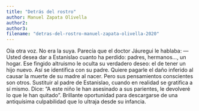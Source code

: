 ```yaml
---
title: "Detrás del rostro"
author: Manuel Zapata Olivella
author2: 
author3: 
filename: "detras-del-rostro-manuel-zapata-olivella-2020"
---
```

Oía otra voz. No era la suya. Parecía que el doctor Jáuregui le hablaba: —Usted desea dar a Estanislao cuanto ha perdido: padres, hermanos…, un hogar. Ese fingido altruismo le oculta su verdadero deseo: el de tener un hijo nuevo. Así se identifica con su padre. Quiere pagarle el daño inferido al causar la muerte de su madre al nacer. Pero sus pensamientos conscientes son otros. Sustituir al padre de Estanislao, cuando en realidad se gratifica a sí mismo. Dice: “A este niño le han asesinado a sus parientes, le devolveré lo que le han quitado”. Brillante oportunidad para descargarse de una antiquísima culpabilidad que lo ultraja desde su infancia.